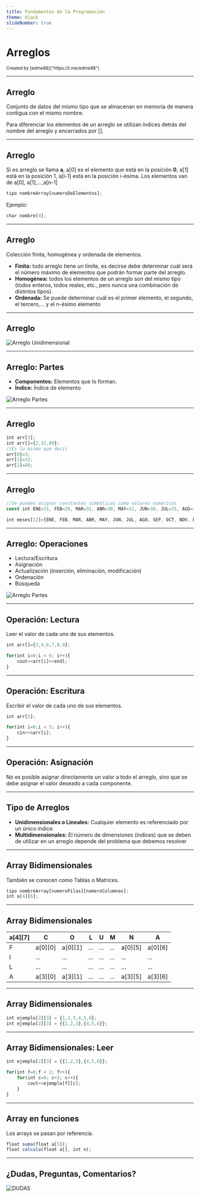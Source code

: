 ```yaml
---
title: Fundamentos de la Programación
theme: black
slideNumber: true
---
```


# Arreglos
<small>
Created by <i class="fab fa-telegram"></i>
[edme88]("https://t.me/edme88")
</small>

---
## Arreglo
Conjunto de datos del mismo tipo que se almacenan en memoria de manera contigua con el mismo nombre.

Para diferenciar los elementos de un arreglo se utilizan índices detrás del nombre del arreglo y encerrados por [].

---
## Arreglo
Si es arreglo se llama **a**, a[0] es el elemento que está en la posición **0**, a[1] está en la posición 1, a[i-1] está en la posición i-ésima.
Los elementos van de a[0], a[1],...,a[n-1]

````javascript
tipo nombreArray[numeroDeElementos];
````
Ejemplo: 
````javascript
char nombre[4];
````

---
## Arreglo
Colección finita, homogénea y ordenada de elementos.
* **Finita:** todo arreglo tiene un límite, es decirse debe determinar cuál será el número máximo de elementos que podrán formar parte del arreglo.
* **Homogénea:** todos los elementos de  un arreglo son del mismo tipo (todos enteros, todos reales, etc., pero nunca una combinación de distintos tipos). 
* **Ordenada:** Se puede determinar cuál es el primer elemento,  el segundo, el tercero,... y el n-ésimo elemento

---
## Arreglo 
![Arreglo Unidimensional](images/U5_arreglos/arreglo_unidimensional.png)

---
## Arreglo: Partes
* **Componentes:** Elementos que lo forman.
* **Índice:** Índice de elemento

![Arreglo Partes](images/U5_arreglos/arreglo_partes.png)

---
## Arreglo 
````javascript
int arr[3];
int arr[]={2,32,89};
//Es lo mismo que decir
arr[0]=3;
arr[1]=32;
arr[2]=89;
````

---
## Arreglo 
````javascript
//Se pueden asignar constantes simbólicas como valores numéricos
const int ENE=31, FEB=28, MAR=31, ABR=30, MAY=31, JUN=30, JUL=31, AGO=31, SEP=30, OCT=31, NOV=30, DIC=31;

int meses[12]={ENE, FEB, MAR, ABR, MAY, JUN, JUL, AGO, SEP, OCT, NOV, DIC};
````

---
## Arreglo: Operaciones
* Lectura/Escritura
* Asignación
* Actualización (inserción, eliminación, modificación)
* Ordenación
* Búsqueda

![Arreglo Partes](images/U5_arreglos/arreglo_partes.png)

---
## Operación: Lectura
Leer el valor de cada uno de sus elementos.

````javascript
int arr[]={3,4,6,7,8,9};

for(int i=0;i < 6; i++){
    cout<<arr[i]<<endl;
}
````

---
## Operación: Escritura
Escribir el valor de cada uno de sus elementos.

````javascript
int arr[5];

for(int i=0;i < 5; i++){
    cin>>&arr[i];
}
````

---
## Operación: Asignación
No es posible asignar directamente un valor a todo el arreglo, sino que se debe asignar el valor deseado a cada componente.

---
## Tipo de Arreglos
* **Unidimensionales o Lineales:** Cualquier elemento es referenciado por un único  índice.
* **Multidimensionales:**  El número de dimensiones (índices) que se deben de utilizar en un arreglo depende del problema que debemos resolver

---
## Array Bidimensionales
También se conocen como Tablas o Matrices.
````javascript
tipo nombreArray[numeroFilas][numeroColumnas];
int a[4][6];
````

---
## Array Bidimensionales
| a[4][7] | C | O | L | U | M | N | A |
|---------|---|---|---|---|---|---|---|
| F | a[0][0] | a[0][1] | ... | ... | ... | a[0][5] | a[0][6] | 
| I | ... | ... | ... | ... | ... | ... | ... |
| L | ... | ... | ... | ... | ... | ... | ... |
| A | a[3][0] | a[3][1] | ... | ... | ... | a[3][5] | a[3][6] | 

---
## Array Bidimensionales
````javascript
int ejemplo[2][3] = {1,2,3,4,5,6};
int ejemplo[2][3] = {{1,2,3},{4,5,6}};
````

---
## Array Bidimensionales: Leer
````javascript
int ejemplo[2][3] = {{1,2,3},{4,5,6}};

for(int f=0;f < 2; f++){
    for(int c=0; c<3; c++){
        cout<<ejemplo[f][c];
    }
}
````

---
## Array en funciones
Los arrays se pasan por referencia.
````javascript
float suma(float a[5]);
float calcula(float a[], int n);
````

---
## ¿Dudas, Preguntas, Comentarios?
![DUDAS](images/pregunta.gif)